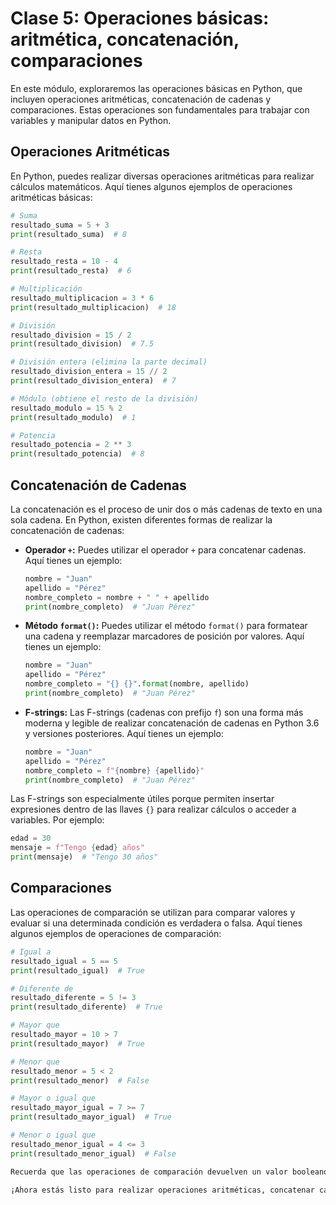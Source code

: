 # Clase 5: Operaciones básicas: aritmética, concatenación, comparaciones

En este módulo, exploraremos las operaciones básicas en Python, que incluyen operaciones aritméticas, concatenación de cadenas y comparaciones. Estas operaciones son fundamentales para trabajar con variables y manipular datos en Python.

## Operaciones Aritméticas

En Python, puedes realizar diversas operaciones aritméticas para realizar cálculos matemáticos. Aquí tienes algunos ejemplos de operaciones aritméticas básicas:

```python
# Suma
resultado_suma = 5 + 3
print(resultado_suma)  # 8

# Resta
resultado_resta = 10 - 4
print(resultado_resta)  # 6

# Multiplicación
resultado_multiplicacion = 3 * 6
print(resultado_multiplicacion)  # 18

# División
resultado_division = 15 / 2
print(resultado_division)  # 7.5

# División entera (elimina la parte decimal)
resultado_division_entera = 15 // 2
print(resultado_division_entera)  # 7

# Módulo (obtiene el resto de la división)
resultado_modulo = 15 % 2
print(resultado_modulo)  # 1

# Potencia
resultado_potencia = 2 ** 3
print(resultado_potencia)  # 8
```

## Concatenación de Cadenas

La concatenación es el proceso de unir dos o más cadenas de texto en una sola cadena. En Python, existen diferentes formas de realizar la concatenación de cadenas:

- **Operador `+`:** Puedes utilizar el operador `+` para concatenar cadenas. Aquí tienes un ejemplo:

  ```python
  nombre = "Juan"
  apellido = "Pérez"
  nombre_completo = nombre + " " + apellido
  print(nombre_completo)  # "Juan Pérez"
  ```

- **Método `format()`:** Puedes utilizar el método `format()` para formatear una cadena y reemplazar marcadores de posición por valores. Aquí tienes un ejemplo:

  ```python
  nombre = "Juan"
  apellido = "Pérez"
  nombre_completo = "{} {}".format(nombre, apellido)
  print(nombre_completo)  # "Juan Pérez"
  ```

- **F-strings:** Las F-strings (cadenas con prefijo `f`) son una forma más moderna y legible de realizar concatenación de cadenas en Python 3.6 y versiones posteriores. Aquí tienes un ejemplo:

  ```python
  nombre = "Juan"
  apellido = "Pérez"
  nombre_completo = f"{nombre} {apellido}"
  print(nombre_completo)  # "Juan Pérez"
  ```

Las F-strings son especialmente útiles porque permiten insertar expresiones dentro de las llaves `{}` para realizar cálculos o acceder a variables. Por ejemplo:

```python
edad = 30
mensaje = f"Tengo {edad} años"
print(mensaje)  # "Tengo 30 años"
```

## Comparaciones

Las operaciones de comparación se utilizan para comparar valores y evaluar si una determinada condición es verdadera o falsa. Aquí tienes algunos ejemplos de operaciones de comparación:

```python
# Igual a
resultado_igual = 5 == 5
print(resultado_igual)  # True

# Diferente de
resultado_diferente = 5 != 3
print(resultado_diferente)  # True

# Mayor que
resultado_mayor = 10 > 7
print(resultado_mayor)  # True

# Menor que
resultado_menor = 5 < 2
print(resultado_menor)  # False

# Mayor o igual que
resultado_mayor_igual = 7 >= 7
print(resultado_mayor_igual)  # True

# Menor o igual que
resultado_menor_igual = 4 <= 3
print(resultado_menor_igual)  # False

Recuerda que las operaciones de comparación devuelven un valor booleano (True o False) según el resultado de la comparación.

¡Ahora estás listo para realizar operaciones aritméticas, concatenar cadenas y realizar comparaciones en Python!
